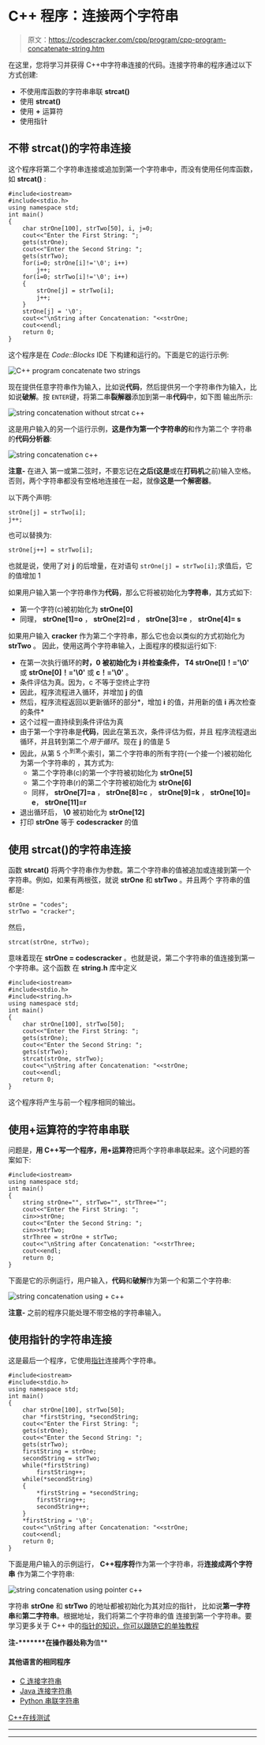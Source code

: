 # C++ 程序：连接两个字符串

> 原文：<https://codescracker.com/cpp/program/cpp-program-concatenate-string.htm>

在这里，您将学习并获得 C++中字符串连接的代码。连接字符串的程序通过以下方式创建:

*   不使用库函数的字符串串联 **strcat()**
*   使用 **strcat()**
*   使用 **+** 运算符
*   使用指针

## 不带 strcat()的字符串连接

这个程序将第二个字符串连接或追加到第一个字符串中，而没有使用任何库函数，如 **strcat()** :

```
#include<iostream>
#include<stdio.h>
using namespace std;
int main()
{
    char strOne[100], strTwo[50], i, j=0;
    cout<<"Enter the First String: ";
    gets(strOne);
    cout<<"Enter the Second String: ";
    gets(strTwo);
    for(i=0; strOne[i]!='\0'; i++)
        j++;
    for(i=0; strTwo[i]!='\0'; i++)
    {
        strOne[j] = strTwo[i];
        j++;
    }
    strOne[j] = '\0';
    cout<<"\nString after Concatenation: "<<strOne;
    cout<<endl;
    return 0;
}
```

这个程序是在 *Code::Blocks* IDE 下构建和运行的。下面是它的运行示例:

![C++ program concatenate two strings](img/23b7f395eadd763814cfe5e89121d726.png)

现在提供任意字符串作为输入，比如说**代码**，然后提供另一个字符串作为输入，比如说**破解**。按 `ENTER`键，将第二串**裂解器**添加到第一串**代码**中，如下图 输出所示:

![string concatenation without strcat c++](img/50b71eb89bdf4ccc62a550b013707361.png)

这是用户输入的另一个运行示例，**这是作为第一个字符串的**和作为第二个 字符串的**代码分析器**:

![string concatenation c++](img/2e6f79cde2b91af0a2b3327cf9e94f5b.png)

**注意-** 在进入 第一或第二弦时，不要忘记在**之后(这是**或在**打码机**之前)输入空格。否则，两个字符串都没有空格地连接在一起，就像**这是一个解密器**。

以下两个声明:

```
strOne[j] = strTwo[i];
j++;
```

也可以替换为:

```
strOne[j++] = strTwo[i];
```

也就是说，使用了对 **j** 的后增量，在对语句
`strOne[j] = strTwo[i];`求值后，它的值增加 1

如果用户输入第一个字符串作为**代码**，那么它将被初始化为**字符串**，其方式如下:

*   第一个字符(c)被初始化为 **strOne[0]**
*   同理， **strOne[1]=o** ， **strOne[2]=d** ， **strOne[3]=e** ， **strOne[4]= s**

如果用户输入 **cracker** 作为第二个字符串，那么它也会以类似的方式初始化为 **strTwo** 。 因此，使用这两个字符串输入，上面程序的模拟运行如下:

*   在第一次执行循环的**时，0 被初始化为 **i** 并检查条件， T4 strOne[I]！='\0'** 或 **strOne[0]！='\0'** 或 **c！='\0'** 。
*   条件评估为真。因为，c 不等于空终止字符
*   因此，程序流程进入循环，并增加 **j** 的值
*   然后，程序流程返回以更新循环的部分*，增加 **i** 的值，并用新的值 **i** 再次检查 的条件*
*   这个过程一直持续到条件评估为真
*   由于第一个字符串是**代码**，因此在第五次，条件评估为假，并且 程序流程退出循环，并且转到第二个*用于循环*。现在 **j** 的值是 5
*   因此，从第 5 个<sup>到第</sup>个索引，第二个字符串的所有字符(一个接一个)被初始化为第一个字符串的 ，其方式为:
    *   第二个字符串(c)的第一个字符被初始化为 **strOne[5]**
    *   第二个字符串(r)的第二个字符被初始化为 **strOne[6]**
    *   同样， **strOne[7]=a** ， **strOne[8]=c** ， **strOne[9]=k** ， **strOne[10]= e**， **strOne[11]=r**
*   退出循环后， **\0** 被初始化为 **strOne[12]**
*   打印 **strOne** 等于 **codescracker** 的值

## 使用 strcat()的字符串连接

函数 **strcat()** 将两个字符串作为参数。第二个字符串的值被追加或连接到第一个字符串。例如，如果有两根弦，就说 **strOne** 和 **strTwo** 。并且两个 字符串的值都是:

```
strOne = "codes";
strTwo = "cracker";
```

然后，

```
strcat(strOne, strTwo);
```

意味着现在 **strOne = codescracker** 。也就是说，第二个字符串的值连接到第一个字符串。这个函数 在 **string.h** 库中定义

```
#include<iostream>
#include<stdio.h>
#include<string.h>
using namespace std;
int main()
{
    char strOne[100], strTwo[50];
    cout<<"Enter the First String: ";
    gets(strOne);
    cout<<"Enter the Second String: ";
    gets(strTwo);
    strcat(strOne, strTwo);
    cout<<"\nString after Concatenation: "<<strOne;
    cout<<endl;
    return 0;
}
```

这个程序将产生与前一个程序相同的输出。

## 使用+运算符的字符串串联

问题是，**用 C++写一个程序，用+运算符**把两个字符串串联起来。这个问题的答案如下:

```
#include<iostream>
using namespace std;
int main()
{
    string strOne="", strTwo="", strThree="";
    cout<<"Enter the First String: ";
    cin>>strOne;
    cout<<"Enter the Second String: ";
    cin>>strTwo;
    strThree = strOne + strTwo;
    cout<<"\nString after Concatenation: "<<strThree;
    cout<<endl;
    return 0;
}
```

下面是它的示例运行，用户输入，**代码**和**破解**作为第一个和第二个字符串:

![string concatenation using + c++](img/ea2d5b0dad6cce94a3831c52ca70614e.png)

**注意-** 之前的程序只能处理不带空格的字符串输入。

## 使用指针的字符串连接

这是最后一个程序，它使用[指针](/cpp/cpp-pointers.htm)连接两个字符串。

```
#include<iostream>
#include<stdio.h>
using namespace std;
int main()
{
    char strOne[100], strTwo[50];
    char *firstString, *secondString;
    cout<<"Enter the First String: ";
    gets(strOne);
    cout<<"Enter the Second String: ";
    gets(strTwo);
    firstString = strOne;
    secondString = strTwo;
    while(*firstString)
        firstString++;
    while(*secondString)
    {
        *firstString = *secondString;
        firstString++;
        secondString++;
    }
    *firstString = '\0';
    cout<<"\nString after Concatenation: "<<strOne;
    cout<<endl;
    return 0;
}
```

下面是用户输入的示例运行， **C++程序将**作为第一个字符串，将**连接成两个字符串** 作为第二个字符串:

![string concatenation using pointer c++](img/9b732cc0e2a4a5f4133b0a5035f72679.png)

字符串 **strOne** 和 **strTwo** 的地址都被初始化为其对应的指针， 比如说**第一字符串**和**第二字符串**。根据地址，我们将第二个字符串的值 连接到第一个字符串。要学习更多关于 C++ 中的[指针的知识，你可以跟随它的单独教程](/cpp/cpp-pointers.htm)

**注-*******在操作器处称为**值**

#### 其他语言的相同程序

*   [C 连接字符串](/c/program/c-program-concatenate-string.htm)
*   [Java 连接字符串](/java/program/java-program-concatenate-string.htm)
*   [Python 串联字符串](/python/program/python-program-concatenate-string.htm)

[C++在线测试](/exam/showtest.php?subid=3)

* * *

* * *